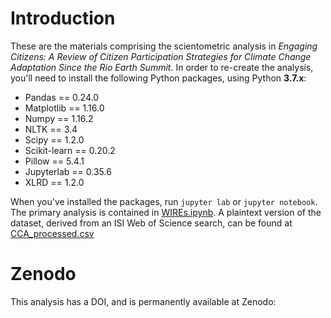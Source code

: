 # Introduction

These are the materials comprising the scientometric analysis in _Engaging Citizens: A Review of Citizen Participation Strategies
for Climate Change Adaptation Since the Rio Earth Summit_. In order to re-create the analysis, you'll need to install the following Python packages, using Python **3.7.x**:

- Pandas == 0.24.0
- Matplotlib == 1.16.0
- Numpy == 1.16.2
- NLTK == 3.4
- Scipy == 1.2.0
- Scikit-learn == 0.20.2
- Pillow == 5.4.1
- Jupyterlab == 0.35.6
- XLRD == 1.2.0

When you've installed the packages, run `jupyter lab` or `jupyter notebook`. The primary analysis is contained in [WIREs.ipynb](WIREs.ipynb). A plaintext version of the dataset, derived from an ISI Web of Science search, can be found at [CCA_processed.csv](CCA_processed.csv)

# Zenodo
This analysis has a DOI, and is permanently available at Zenodo: 